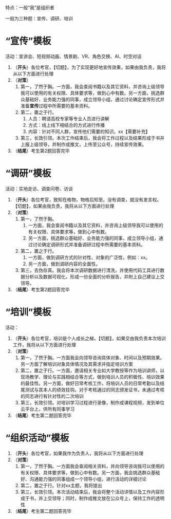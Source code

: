 特点：一般“我”是组织者

一般为三种题：宣传、调研、培训

# “宣传”模板

活动：宣讲会、短视频动画、情景剧、VR、角色交换、AI、时空对话



1. （**开头**）各位考官，【切题】，为了实现更好地宣传效果，如果由我负责，我将从以下方面进行处理
2. （**对策**）
   1. 第一，了然于胸。一方面，我会查阅书籍以及其它资料，并咨询上级领导我可以使用的有关权限、具体要求等，做到心中有数。另一方面，挑选群众基础好、业务能力强的同事，成立领导小组，通过讨论确定宣传形式并准备**宣传**过程中所需要的基本资料。
   2. 第二，置之于行。
      1. 人员：聘请高校专家等专业人员进行讲解
      2. 方式：线上线下相结合的方式进行传播
      3. 内容：针对不同人群，宣传他们需要的知识。xx【需要补充】
   3. 第三，长效引领。本次工作结束后，我会将工作过程以及结果形成于书并上报上级领导，并制作成推文，上传至公众号，持续宣传效果。
3. （**结尾**）考生第2题回答完毕

# “调研”模板

活动：实地走访、调查问卷、访谈



1. （**开头**）各位考官，致知在格物，物格后知至。没有调查，就没有发言权。【切题】，如果由我负责，我将从以下方面进行处理
2. （**对策**）
   1. 第一，了然于胸。
      1. 一方面，我会查阅书籍以及其它资料，并咨询上级领导我可以使用的有关权限、具体要求等，做到心中有数。
      2. 另一方面，挑选群众基础好、业务能力强的同事，成立领导小组，通过讨论确定调研形式并准备调研过程中所需要的基本资料。
   2. 第二，置之于行。
      1. 一方面，做到调研方式的针对性、对象的广泛性，例如：xx。
      2. 另一方面，做到调研内容的全面性。
   3. 第三，去伪存真。我会将本次调研数据进行清洗，并使用代码工具进行数据分析以及数据可视化，形成一份全面的分析报告，并附上自己建议上交领导。
3. （**结尾**）考生第2题回答完毕

# “培训”模板

活动：



1. （**开头**）各位考官，培训是个人成长之梯，【切题】，如果交由我负责本次培训工作，我将从以下方面进行处理
2. （**对策**）
   1. 第一，了然于胸。一方面我会向领导咨询具体对象、时间以及预期效果。另一方面了解培训对象具体情况及其需求并指定培训方案
   2. 第二，置之于行。一方面，邀请相关专业如大学教授等作为培训讲师，以现场教学、理论与实践相结合等方式，做到培训人员的积极性、培训效果的最佳性。另一方面，做好日常考核工作，将培训人员的日常考勤以及结尾测试与其本人的绩效挂钩。对于考核通过的同志颁发证书，未通过考核的同志进行有针对性的二次培训
   3. 第三，长效引领。对培训学习过程进行录像，制作成课程视频，发到单位云平台上，供所有同事学习
3. （**结尾**）考生第二题回答完毕

# “组织活动”模板

1. （**开头**）各位考官，如果我作为负责人，我将从以下方面进行处理
2. （**对策**）
   1. 第一，了然于胸。一方面我会查阅相关资料，并向领导咨询我可以使用的有关权限、具体要求等，做到心中有数。另一方面，我会挑选群众基础好、沟通能力强的同事组成一个领导小组，进行活动的详细讨论
   2. 第二，置之于行。针对xx主题，我将提出
   3. 第三，长效引领。本次活动结束后，我会将整个活动详情以及工作内容形成于书，并上交领导；同时，制作成推文放在公众号上，保持工作的透明性
3. （**结尾**）考生第二题回答完毕